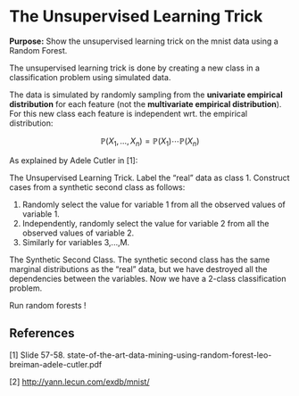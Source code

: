 # The Unsupervised Learning Trick

**Purpose:** Show the unsupervised learning trick on the mnist data using a Random Forest.

The unsupervised learning trick is done by creating a new class in a classification problem using simulated data.

The data is simulated by randomly sampling from the **univariate empirical distribution** for each feature (not the **multivariate empirical distribution**).
For this new class each feature is independent wrt. the empirical distribution:

$$\mathbb{P}(X_1, \dots, X_n) = \mathbb{P}(X_1) \cdots \mathbb{P}(X_n)$$

As explained by Adele Cutler in [1]:

The Unsupervised Learning Trick. Label the “real” data as class 1. Construct cases from a synthetic second class as follows:

1. Randomly select the value for variable 1 from all the observed values of variable 1.
2. Independently, randomly select the value for variable 2 from all the observed values of variable 2.
3. Similarly for variables 3,...,M.

The Synthetic Second Class. The synthetic second class has the same marginal distributions as the “real” data, but we have destroyed all the dependencies between the variables. Now we have a 2-class classification problem.

Run random forests !

## References

[1] Slide 57-58. state-of-the-art-data-mining-using-random-forest-leo-breiman-adele-cutler.pdf

[2] http://yann.lecun.com/exdb/mnist/
